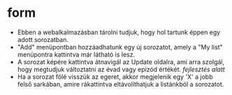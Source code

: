 # form

- Ebben a webalkalmazásban tárolni tudjuk, hogy hol tartunk éppen egy adott sorozatban.
- "Add" menüpontban hozzáadhatunk egy új sorozatot, amely a "My list" menüpontra kattintva már látható is lesz.
- A sorozat képére kattintva átnavigál az Update oldalra, ami arra szolgál, hogy megtudjuk változtatni az évad vagy epizód értékét. *fejlesztés alatt*
- Ha a sorozat fölé visszük az egeret, akkor megjelenik egy 'X' a jobb felső sarkában, amire rákattintva eltávolíthatjuk a listánkból a sorozatot.
